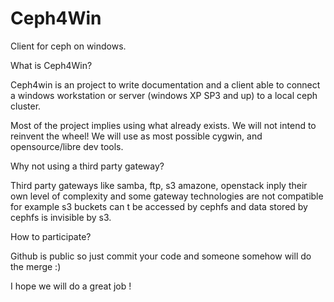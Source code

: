 Ceph4Win
========

Client for ceph on windows.

What is Ceph4Win?


Ceph4win is an project to write documentation and a client able to connect a windows workstation or server (windows XP SP3  and up)
to a local ceph cluster.

Most of the project implies using what already exists. We will not intend to reinvent the wheel!
We will use as most possible cygwin, and opensource/libre dev tools.


Why not using a third party gateway?

Third party gateways like samba, ftp, s3 amazone, openstack inply their own level of complexity and some gateway technologies are
not compatible for example s3 buckets can t be accessed by cephfs and data stored by cephfs is invisible by s3.


How to participate? 

Github is public so just commit your code and someone somehow will do the merge :)

I hope we will do a great job !



